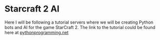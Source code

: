 # Starcraft 2 AI

Here I will be following a tutorial servers where we will be creating Python bots and AI for the game StarCraft 2.
The link to the tutorial could be found here at [pythonprogramming.net](https://pythonprogramming.net/starcraft-ii-ai-python-sc2-tutorial/)